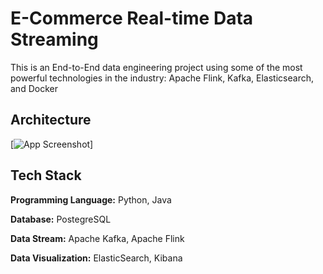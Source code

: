 # E-Commerce Real-time Data Streaming

This is an End-to-End data engineering project using some of the most powerful technologies in the industry: Apache Flink, Kafka, Elasticsearch, and Docker

## Architecture

[![App Screenshot](https://app.gemoo.com/share/image-annotation/633162537585242112?codeId=DWlWoea7GmL3p&origin=imageurlgenerator&card=633162534603091968)]

## Tech Stack

**Programming Language:** Python, Java

**Database:** PostegreSQL

**Data Stream:** Apache Kafka, Apache Flink

**Data Visualization:** ElasticSearch, Kibana

